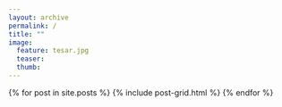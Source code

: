 ```yaml
---
layout: archive
permalink: /
title: ""
image:
  feature: tesar.jpg
  teaser:
  thumb:
---
```


<div class="tiles">
{% for post in site.posts %}
	{% include post-grid.html %}
{% endfor %}
</div><!-- /.tiles -->
